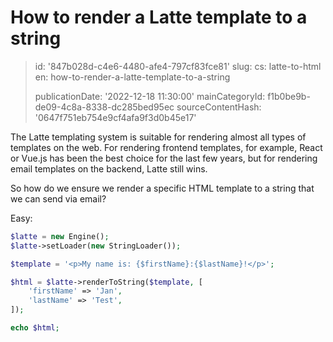 How to render a Latte template to a string
==========================================

> id: '847b028d-c4e6-4480-afe4-797cf83fce81'
> slug:
> 	cs: latte-to-html
> 	en: how-to-render-a-latte-template-to-a-string
> 
> publicationDate: '2022-12-18 11:30:00'
> mainCategoryId: f1b0be9b-de09-4c8a-8338-dc285bed95ec
> sourceContentHash: '0647f751eb754e9cf4afa9f3d0b45e17'

The Latte templating system is suitable for rendering almost all types of templates on the web. For rendering frontend templates, for example, React or Vue.js has been the best choice for the last few years, but for rendering email templates on the backend, Latte still wins.

So how do we ensure we render a specific HTML template to a string that we can send via email?

Easy:

```php
$latte = new Engine();
$latte->setLoader(new StringLoader());

$template = '<p>My name is: {$firstName}:{$lastName}!</p>';

$html = $latte->renderToString($template, [
	'firstName' => 'Jan',
	'lastName' => 'Test',
]);

echo $html;
```
